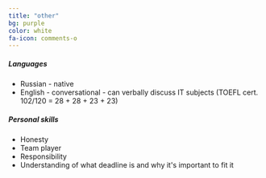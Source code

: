 ```yaml
---
title: "other"
bg: purple
color: white
fa-icon: comments-o
---
```


##### Languages

* Russian - native
* English - conversational - can verbally discuss IT subjects (TOEFL cert. 102/120 = 28 + 28 + 23 + 23)

##### Personal skills

* Honesty
* Team player
* Responsibility
* Understanding of what deadline is and why it's important to fit it
